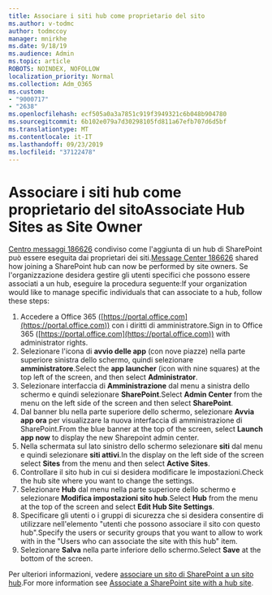 ```yaml
---
title: Associare i siti hub come proprietario del sito
ms.author: v-todmc
author: todmccoy
manager: mnirkhe
ms.date: 9/18/19
ms.audience: Admin
ms.topic: article
ROBOTS: NOINDEX, NOFOLLOW
localization_priority: Normal
ms.collection: Adm_O365
ms.custom:
- "9000717"
- "2638"
ms.openlocfilehash: ecf505a0a3a7851c919f3949321c6b048b904780
ms.sourcegitcommit: 6b102e079a7d30298105fd811a67efb707d6d5bf
ms.translationtype: MT
ms.contentlocale: it-IT
ms.lasthandoff: 09/23/2019
ms.locfileid: "37122478"
---
```

# <a name="associate-hub-sites-as-site-owner"></a><span data-ttu-id="002c6-102">Associare i siti hub come proprietario del sito</span><span class="sxs-lookup"><span data-stu-id="002c6-102">Associate Hub Sites as Site Owner</span></span>

<span data-ttu-id="002c6-103">[Centro messaggi 186626](https://admin.microsoft.com/Adminportal/Home?source=applauncher#/MessageCenter?id=MC186626) condiviso come l'aggiunta di un hub di SharePoint può essere eseguita dai proprietari dei siti.</span><span class="sxs-lookup"><span data-stu-id="002c6-103">[Message Center 186626](https://admin.microsoft.com/Adminportal/Home?source=applauncher#/MessageCenter?id=MC186626) shared how joining a SharePoint hub can now be performed by site owners.</span></span> <span data-ttu-id="002c6-104">Se l'organizzazione desidera gestire gli utenti specifici che possono essere associati a un hub, eseguire la procedura seguente:</span><span class="sxs-lookup"><span data-stu-id="002c6-104">If your organization would like to manage specific individuals that can associate to a hub, follow these steps:</span></span> 

1. <span data-ttu-id="002c6-105">Accedere a Office 365 ([https://portal.office.com](https://portal.office.com)) con i diritti di amministratore.</span><span class="sxs-lookup"><span data-stu-id="002c6-105">Sign in to Office 365 ([https://portal.office.com](https://portal.office.com)) with administrator rights.</span></span>
2. <span data-ttu-id="002c6-106">Selezionare l'icona di **avvio delle app** (con nove piazze) nella parte superiore sinistra dello schermo, quindi selezionare **amministratore**.</span><span class="sxs-lookup"><span data-stu-id="002c6-106">Select the **app launcher** (icon with nine squares) at the top left of the screen, and then select **Administrator**.</span></span>
3. <span data-ttu-id="002c6-107">Selezionare interfaccia di **Amministrazione** dal menu a sinistra dello schermo e quindi selezionare **SharePoint**.</span><span class="sxs-lookup"><span data-stu-id="002c6-107">Select **Admin Center** from the menu on the left side of the screen and then select **SharePoint**.</span></span>
4. <span data-ttu-id="002c6-108">Dal banner blu nella parte superiore dello schermo, selezionare **Avvia app ora** per visualizzare la nuova interfaccia di amministrazione di SharePoint.</span><span class="sxs-lookup"><span data-stu-id="002c6-108">From the blue banner at the top of the screen, select **Launch app now** to display the new Sharepoint admin center.</span></span>
5. <span data-ttu-id="002c6-109">Nella schermata sul lato sinistro dello schermo selezionare **siti** dal menu e quindi selezionare **siti attivi**.</span><span class="sxs-lookup"><span data-stu-id="002c6-109">In the display on the left side of the screen select **Sites** from the menu and then select **Active Sites**.</span></span>
6. <span data-ttu-id="002c6-110">Controllare il sito hub in cui si desidera modificare le impostazioni.</span><span class="sxs-lookup"><span data-stu-id="002c6-110">Check the hub site where you want to change the settings.</span></span>
7. <span data-ttu-id="002c6-111">Selezionare **Hub** dal menu nella parte superiore dello schermo e selezionare **Modifica impostazioni sito hub**.</span><span class="sxs-lookup"><span data-stu-id="002c6-111">Select **Hub** from the menu at the top of the screen and select **Edit Hub Site Settings**.</span></span>
8. <span data-ttu-id="002c6-112">Specificare gli utenti o i gruppi di sicurezza che si desidera consentire di utilizzare nell'elemento "utenti che possono associare il sito con questo hub".</span><span class="sxs-lookup"><span data-stu-id="002c6-112">Specify the users or security groups that you want to allow to work with in the "Users who can associate the site with this hub" item.</span></span>
9. <span data-ttu-id="002c6-113">Selezionare **Salva** nella parte inferiore dello schermo.</span><span class="sxs-lookup"><span data-stu-id="002c6-113">Select **Save** at the bottom of the screen.</span></span>

<span data-ttu-id="002c6-114">Per ulteriori informazioni, vedere [associare un sito di SharePoint a un sito hub](https://support.office.com/article/associate-a-sharepoint-site-with-a-hub-site-ae0009fd-af04-4d3d-917d-88edb43efc05).</span><span class="sxs-lookup"><span data-stu-id="002c6-114">For more information see [Associate a SharePoint site with a hub site](https://support.office.com/article/associate-a-sharepoint-site-with-a-hub-site-ae0009fd-af04-4d3d-917d-88edb43efc05).</span></span> 